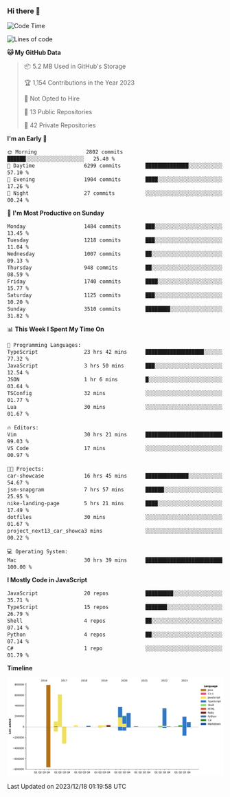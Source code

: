 ### Hi there 👋

<!--
**Clumsy-Coder/Clumsy-Coder** is a ✨ _special_ ✨ repository because its `README.md` (this file) appears on your GitHub profile.

Here are some ideas to get you started:

- 🔭 I’m currently working on ...
- 🌱 I’m currently learning ...
- 👯 I’m looking to collaborate on ...
- 🤔 I’m looking for help with ...
- 💬 Ask me about ...
- 📫 How to reach me: ...
- 😄 Pronouns: ...
- ⚡ Fun fact: ...
-->

<!-- anmol098/waka-readme-stats -->
<!--START_SECTION:waka-->
![Code Time](http://img.shields.io/badge/Code%20Time-526%20hrs%2053%20mins-blue)

![Lines of code](https://img.shields.io/badge/From%20Hello%20World%20I%27ve%20Written-3.1%20million%20lines%20of%20code-blue)

**🐱 My GitHub Data** 

> 📦 5.2 MB Used in GitHub's Storage 
 > 
> 🏆 1,154 Contributions in the Year 2023
 > 
> 🚫 Not Opted to Hire
 > 
> 📜 13 Public Repositories 
 > 
> 🔑 42 Private Repositories 
 > 
**I'm an Early 🐤** 

```text
🌞 Morning                2802 commits        ██████░░░░░░░░░░░░░░░░░░░   25.40 % 
🌆 Daytime                6299 commits        ██████████████░░░░░░░░░░░   57.10 % 
🌃 Evening                1904 commits        ████░░░░░░░░░░░░░░░░░░░░░   17.26 % 
🌙 Night                  27 commits          ░░░░░░░░░░░░░░░░░░░░░░░░░   00.24 % 
```
📅 **I'm Most Productive on Sunday** 

```text
Monday                   1484 commits        ███░░░░░░░░░░░░░░░░░░░░░░   13.45 % 
Tuesday                  1218 commits        ███░░░░░░░░░░░░░░░░░░░░░░   11.04 % 
Wednesday                1007 commits        ██░░░░░░░░░░░░░░░░░░░░░░░   09.13 % 
Thursday                 948 commits         ██░░░░░░░░░░░░░░░░░░░░░░░   08.59 % 
Friday                   1740 commits        ████░░░░░░░░░░░░░░░░░░░░░   15.77 % 
Saturday                 1125 commits        ███░░░░░░░░░░░░░░░░░░░░░░   10.20 % 
Sunday                   3510 commits        ████████░░░░░░░░░░░░░░░░░   31.82 % 
```


📊 **This Week I Spent My Time On** 

```text
💬 Programming Languages: 
TypeScript               23 hrs 42 mins      ███████████████████░░░░░░   77.32 % 
JavaScript               3 hrs 50 mins       ███░░░░░░░░░░░░░░░░░░░░░░   12.54 % 
JSON                     1 hr 6 mins         █░░░░░░░░░░░░░░░░░░░░░░░░   03.64 % 
TSConfig                 32 mins             ░░░░░░░░░░░░░░░░░░░░░░░░░   01.77 % 
Lua                      30 mins             ░░░░░░░░░░░░░░░░░░░░░░░░░   01.67 % 

🔥 Editors: 
Vim                      30 hrs 21 mins      █████████████████████████   99.03 % 
VS Code                  17 mins             ░░░░░░░░░░░░░░░░░░░░░░░░░   00.97 % 

🐱‍💻 Projects: 
car-showcase             16 hrs 45 mins      ██████████████░░░░░░░░░░░   54.67 % 
jsm-snapgram             7 hrs 57 mins       ██████░░░░░░░░░░░░░░░░░░░   25.95 % 
nike-landing-page        5 hrs 21 mins       ████░░░░░░░░░░░░░░░░░░░░░   17.49 % 
dotfiles                 30 mins             ░░░░░░░░░░░░░░░░░░░░░░░░░   01.67 % 
project_next13_car_showca3 mins              ░░░░░░░░░░░░░░░░░░░░░░░░░   00.22 % 

💻 Operating System: 
Mac                      30 hrs 39 mins      █████████████████████████   100.00 % 
```

**I Mostly Code in JavaScript** 

```text
JavaScript               20 repos            █████████░░░░░░░░░░░░░░░░   35.71 % 
TypeScript               15 repos            ███████░░░░░░░░░░░░░░░░░░   26.79 % 
Shell                    4 repos             ██░░░░░░░░░░░░░░░░░░░░░░░   07.14 % 
Python                   4 repos             ██░░░░░░░░░░░░░░░░░░░░░░░   07.14 % 
C#                       1 repo              ░░░░░░░░░░░░░░░░░░░░░░░░░   01.79 % 
```



**Timeline**

![Lines of Code chart](https://raw.githubusercontent.com/Clumsy-Coder/Clumsy-Coder/main/assets/bar_graph.png)


 Last Updated on 2023/12/18 01:19:58 UTC
<!--END_SECTION:waka-->
